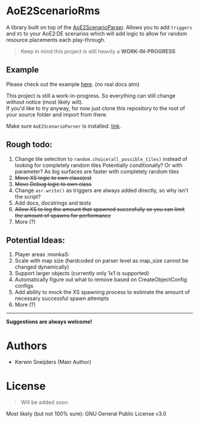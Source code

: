 # AoE2ScenarioRms

A library built on top of the [AoE2ScenarioParser]. 
Allows you to add `triggers` and `XS` to your AoE2:DE scenarios which will add logic to allow for random resource 
placements each play-through.

> Keep in mind this project is still heavily a **WORK-IN-PROGRESS**

[AoE2ScenarioParser]: https://github.com/KSneijders/AoE2ScenarioParser

## Example

Please check out the example [here](https://github.com/KSneijders/AoE2ScenarioRms/tree/main/examples). (no real docs atm)

This project is still a work-in-progress. 
So everything can still change without notice (most likely will).  
If you'd like to try anyway, for now just clone this repository to the root of your source folder and import from there.

Make sure `AoE2ScenarioParser` is installed: [link](https://github.com/KSneijders/AoE2ScenarioParser).

## Rough todo:

1. Change tile selection to `random.choice(all_possible_tiles)` instead of looking for completely random tiles
   Potentially conditionally? Or with parameter? As big surfaces are faster with completely random tiles
2. ~~Move XS logic to own class(es)~~
3. ~~Move Debug logic to own class~~
4. Change `asr.write()` as triggers are always added directly, so why isn't the script?
5. Add docs, docstrings and tests
6. ~~Allow XS to log the amount that spawned succesfully so you can limit the amount of spawns for performance~~
7. More (?)

## Potential Ideas:

1. Player areas :monkaS:
2. Scale with map size (hardcoded on parser level as map_size cannot be changed dynamically)
3. Support larger objects (currently only 1x1 is supported)
4. Automatically figure out what to remove based on CreateObjectConfig configs 
5. Add ability to mock the XS spawning process to estimate the amount of necessary successful spawn attempts 
6. More (?)

---

**Suggestions are always welcome!** 

# Authors

- Kerwin Sneijders (Main Author)

# License

> Will be added soon

Most likely (but not 100% sure): GNU General Public License v3.0
